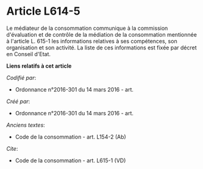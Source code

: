 # Article L614-5

Le médiateur de la consommation communique à la commission d'évaluation et de contrôle de la médiation de la consommation
mentionnée à l'article L. 615-1 les informations relatives à ses compétences, son organisation et son activité. La liste de
ces informations est fixée par décret en Conseil d'Etat.

**Liens relatifs à cet article**

_Codifié par_:

  - Ordonnance n°2016-301 du 14 mars 2016 - art.

_Créé par_:

  - Ordonnance n°2016-301 du 14 mars 2016 - art.

_Anciens textes_:

  - Code de la consommation - art. L154-2 (Ab)

_Cite_:

  - Code de la consommation - art. L615-1 (VD)
